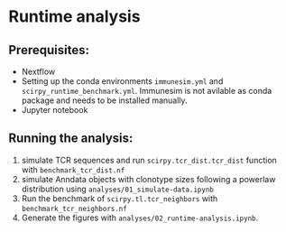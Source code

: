 # Runtime analysis

## Prerequisites:
 * Nextflow
 * Setting up the conda environments `immunesim.yml` and `scirpy_runtime_benchmark.yml`. Immunesim is not avilable as conda package and needs to be installed manually. 
 * Jupyter notebook

## Running the analysis: 
1) simulate TCR sequences and run `scirpy.tcr_dist.tcr_dist` function with `benchmark_tcr_dist.nf`
2) simulate Anndata objects with clonotype sizes following a powerlaw distribution using `analyses/01_simulate-data.ipynb`
3) Run the benchmark of `scirpy.tl.tcr_neighbors` with `benchmark_tcr_neighbors.nf`
4) Generate the figures with `analyses/02_runtime-analysis.ipynb`. 
